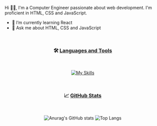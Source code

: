 Hi 👋🏻, I'm a Computer Engineer passionate about web development. I'm proficient in HTML, CSS and JavaScript.
- 🌱 I’m currently learning React
- 💬 Ask me about HTML, CSS and JavaScript
<br/>
 <h3 align="center">
  🛠️ <ins>Languages and Tools</ins>
</h3>
<br/>
<div align="center">
  
  [![My Skills](https://skillicons.dev/icons?i=html,css,js,react,redux,nodejs,java,vscode&theme=light)](https://skillicons.dev)

</div>
<br/>
<h3 align="center">
 📈 <ins>GitHub Stats</ins>
</h3>
<br/>
<div align="center">
  
  ![Anurag's GitHub stats](https://github-readme-stats.vercel.app/api?username=irenesjv&show_icons=true&theme=transparent&hide=contribs,prs) ![Top Langs](https://github-readme-stats.vercel.app/api/top-langs/?username=irenesjv&layout=compact&theme=transparent)
</div>


<!---
irenesjv/irenesjv is a ✨ special ✨ repository because its `README.md` (this file) appears on your GitHub profile.
You can click the Preview link to take a look at your changes.
--->
